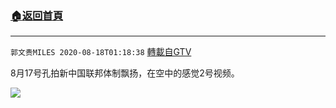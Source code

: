 ﻿###  [:house:返回首頁](https://github.com/ourhimalayas/txt)
---

`郭文贵MILES 2020-08-18T01:18:38` [轉載自GTV](https://gtv.org/web/#/UserInfo/5e596957357cc612d35a8044)

8月17号孔拍新中国联邦体制飘扬，在空中的感觉2号视频。

[![](https://filegroup.gtv.org/cdn-cgi/image/width=600/https://filegroup.gtv.org/group3/default/20200818/01/18/0/6117b0c6cb953734290422b272549650)](https://filegroup.gtv.org/group3/default/20200818/01/18/0/a12be414c7b5f4265b10ff34eb9ae772.MOV)